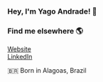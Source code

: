 ### Hey, I'm Yago Andrade! 👋
      
### Find me elsewhere 🌎
<a href="https://www.yagoandrade.com/" target="_blank">Website</a> 
<br>
<a href="https://www.linkedin.com/in/YagoAndrade/" target="_blank">LinkedIn</a>

🇧🇷 Born in Alagoas, Brazil
